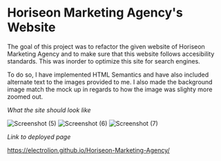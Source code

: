 # Horiseon Marketing Agency's Website
The goal of this project was to refactor the given website of
Horiseon Marketing Agency and to make sure that this website follows accesibility standards. This was inorder to optimize this site for search engines. 

To do so, I have implemented HTML Semantics and have also included alternate text to the images provided to me. I also made the background image match the mock up in regards to how the image was slighty more zoomed out. 

*What the site should look like*

![Screenshot (5)](https://user-images.githubusercontent.com/84581536/123312571-88607c00-d4f6-11eb-9364-4926719fc3c9.png)
![Screenshot (6)](https://user-images.githubusercontent.com/84581536/123312590-8f878a00-d4f6-11eb-814e-e4aa612a0b12.png)
![Screenshot (7)](https://user-images.githubusercontent.com/84581536/123312620-96ae9800-d4f6-11eb-95ea-f23c5d226d6d.png)

*Link to deployed page*

https://electrolion.github.io/Horiseon-Marketing-Agency/
